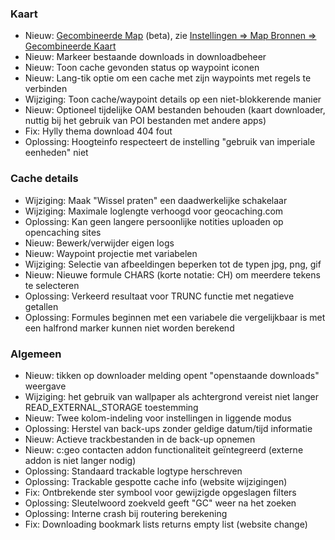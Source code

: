 ### Kaart
- Nieuw: [Gecombineerde Map](https://github.com/cgeo/cgeo/wiki/UnifiedMap) (beta), zie [Instellingen => Map Bronnen => Gecombineerde Kaart](cgeo-setting://featureSwitch_useUnifiedMap)
- Nieuw: Markeer bestaande downloads in downloadbeheer
- Nieuw: Toon cache gevonden status op waypoint iconen
- Nieuw: Lang-tik optie om een cache met zijn waypoints met regels te verbinden
- Wijziging: Toon cache/waypoint details op een niet-blokkerende manier
- Nieuw: Optioneel tijdelijke OAM bestanden behouden (kaart downloader, nuttig bij het gebruik van POI bestanden met andere apps)
- Fix: Hylly thema download 404 fout
- Oplossing: Hoogteinfo respecteert de instelling "gebruik van imperiale eenheden" niet

### Cache details
- Wijziging: Maak "Wissel praten" een daadwerkelijke schakelaar
- Wijziging: Maximale loglengte verhoogd voor geocaching.com
- Oplossing: Kan geen langere persoonlijke notities uploaden op opencaching sites
- Nieuw: Bewerk/verwijder eigen logs
- Nieuw: Waypoint projectie met variabelen
- Wijziging: Selectie van afbeeldingen beperken tot de typen jpg, png, gif
- Nieuw: Nieuwe formule CHARS (korte notatie: CH) om meerdere tekens te selecteren
- Oplossing: Verkeerd resultaat voor TRUNC functie met negatieve getallen
- Oplossing: Formules beginnen met een variabele die vergelijkbaar is met een halfrond marker kunnen niet worden berekend

### Algemeen
- Nieuw: tikken op downloader melding opent "openstaande downloads" weergave
- Wijziging: het gebruik van wallpaper als achtergrond vereist niet langer READ_EXTERNAL_STORAGE toestemming
- Nieuw: Twee kolom-indeling voor instellingen in liggende modus
- Oplossing: Herstel van back-ups zonder geldige datum/tijd informatie
- Nieuw: Actieve trackbestanden in de back-up opnemen
- Nieuw: c:geo contacten addon functionaliteit geïntegreerd (externe addon is niet langer nodig)
- Oplossing: Standaard trackable logtype herschreven
- Oplossing: Trackable gespotte cache info (website wijzigingen)
- Fix: Ontbrekende ster symbool voor gewijzigde opgeslagen filters
- Oplossing: Sleutelwoord zoekveld geeft "GC" weer na het zoeken
- Oplossing: Interne crash bij routering berekening
- Fix: Downloading bookmark lists returns empty list (website change)

